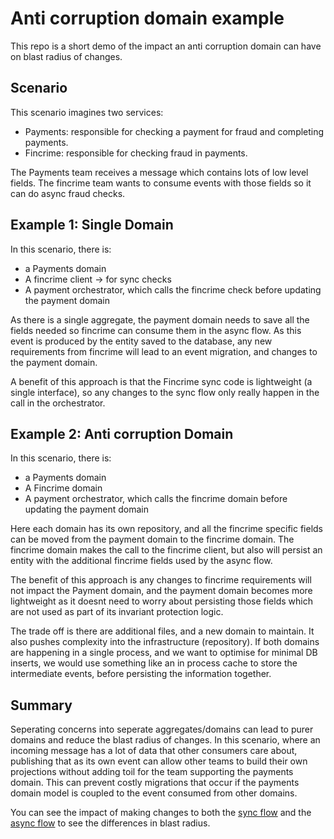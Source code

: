 # Anti corruption domain example

This repo is a short demo of the impact an anti corruption domain can have on blast radius of changes.

## Scenario

This scenario imagines two services:
* Payments: responsible for checking a payment for fraud and completing payments.
* Fincrime: responsible for checking fraud in payments.

The Payments team receives a message which contains lots of low level fields. The fincrime team wants to consume
events with those fields so it can do async fraud checks.

## Example 1: Single Domain

In this scenario, there is:
* a Payments domain
* A fincrime client -> for sync checks
* A payment orchestrator, which calls the fincrime check before updating the payment domain

As there is a single aggregate, the payment domain needs to save all the fields needed so fincrime can consume them in the async flow. As this event is produced by the entity saved to the database, any new requirements from fincrime will lead to an event migration, and changes to the payment domain.

A benefit of this approach is that the Fincrime sync code is lightweight (a single interface), so any changes to the sync flow only really happen in the call in the orchestrator. 

## Example 2: Anti corruption Domain
In this scenario, there is:
* a Payments domain
* A Fincrime domain
* A payment orchestrator, which calls the fincrime domain before updating the payment domain

Here each domain has its own repository, and all the fincrime specific fields can be moved from the payment domain to the fincrime domain. The fincrime domain makes the call to the fincrime client, but also will persist an entity with the additional fincrime fields used by the async flow.

The benefit of this approach is any changes to fincrime requirements will not impact the Payment domain, and the payment domain becomes more lightweight as it doesnt need to worry about persisting those fields which are not used as part of its invariant protection logic.

The trade off is there are additional files, and a new domain to maintain. It also pushes complexity into the infrastructure (repository). If both domains are happening in a single process, and we want to optimise for minimal DB inserts, we would use something like an in process cache to store the intermediate events, before persisting the information together.

## Summary

Seperating concerns into seperate aggregates/domains can lead to purer domains and reduce the blast radius of changes. In this scenario, where an incoming message has a lot of data that other consumers care about, publishing that as its own event can allow other teams to build their own projections without adding toil for the team supporting the payments domain. This can prevent costly migrations that occur if the payments domain model is coupled to the event consumed from other domains.

You can see the impact of making changes to both the [sync flow](https://github.com/StevenPJ/anti-corruption-domain-example/commit/aea5c21959227589911abd7fcfcfb16ec150a38e) and the [async flow](https://github.com/StevenPJ/anti-corruption-domain-example/commit/41069a8532a73d3576e462649103ae6094b12f57)
to see the differences in blast radius.